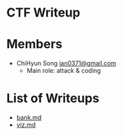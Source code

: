 CTF Writeup
===========

# Members

- ChiHyun Song <ian0371@gmail.com>
    * Main role: attack & coding

# List of Writeups
- [bank.md](bank.md)
- [viz.md](viz.md)
